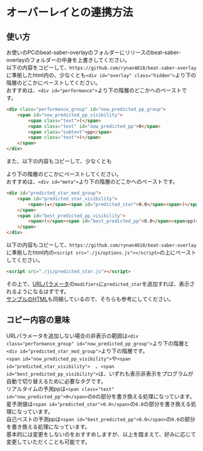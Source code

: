 ﻿# オーバーレイとの連携方法

## 使い方
お使いのPCのbeat-saber-overlayのフォルダーにリリースのbeat-saber-overlayのフォルダーの中身を上書きしてください。  
以下の内容をコピーして、`https://github.com/rynan4818/beat-saber-overlay`に準拠したhtml内の、少なくとも`<div id="overlay" class="hidden">`より下の階層のどこかにペーストしてください。  
おすすめは、`<div id="performance">`より下の階層のどこかへのペーストです。
```html
<div class="performance_group" id="now_predicted_pp_group">
    <span id="now_predicted_pp_visibility">
        <span class="text">(</span>
        <span class="text" id="now_predicted_pp">0</span>
        <span class="subtext">pp</span>
        <span class="text">)</span>
    </span>
</div>
```
また、以下の内容もコピーして、少なくとも<div id="overlay" class="hidden">より下の階層のどこかにペーストしてください。  
おすすめは、`<div id="meta">`より下の階層のどこかへのペーストです。
```html
<div id="predicted_star_mod_group">
    <span id="predicted_star_visibility">
        <span>(★</span><span id="predicted_star">0.0</span><span>)</span>
    </span>
    <span id="best_predicted_pp_visibility">
        <span>(</span><span id="best_predicted_pp">0.0</span><span>pp)</span>
    </span>
</div>
```
以下の内容もコピーして、`https://github.com/rynan4818/beat-saber-overlay`に準拠したhtml内の`<script src="./js/options.js"></script>`の上にペーストしてください。
```html
<script src="./js/predicted_star.js"></script>
```
その上で、[URLパラメータ](https://github.com/rynan4818/beat-saber-overlay#%E3%82%AA%E3%83%97%E3%82%B7%E3%83%A7%E3%83%B3)の`modifiers`に`predicted_star`を追加すれば、表示されるようになるはずです。  
[サンプルのHTML](sample.html)も同梱しているので、そちらも参考にしてください。  

## コピー内容の意味
URLパラメータを追加しない場合の非表示の範囲は`<div class="performance_group" id="now_predicted_pp_group">`より下の階層と`<div id="predicted_star_mod_group">`より下の階層です。  
`<span id="now_predicted_pp_visibility">`や`<span id="predicted_star_visibility">`　、`<span id="best_predicted_pp_visibility">`は、いずれも表示非表示をプログラムが自動で切り替えるために必要なタグです。  
リアルタイムの予測ppは`<span class="text" id="now_predicted_pp">0</span>`の`0`の部分を書き換える処理になっています。  
星予測値は`<span id="predicted_star">0.0</span>`の`0.0`の部分を書き換える処理になっています。  
自己ベストの予測ppは`<span id="best_predicted_pp">0.0</span>`の`0.0`の部分を書き換える処理になっています。  
基本的には変更をしないのをおすすめしますが、以上を踏まえて、好みに応じて変更していただくことも可能です。
